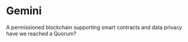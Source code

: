 # Gemini
A permissioned blockchain supporting smart contracts and data privacy
have we reached a Quorum?
